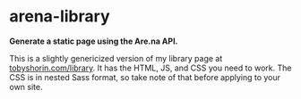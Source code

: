 # arena-library
**Generate a static page using the Are.na API.**

This is a slightly genericized version of my library page at [tobyshorin.com/library](tobyshorin.com/library). It has the HTML, JS, and CSS you need to work. The CSS is in nested Sass format, so take note of that before applying to your own site.

